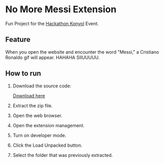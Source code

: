 # No More Messi Extension

Fun Project for the [Hackathon Konyol](https://www.hackathonkonyol.com/) Event.

## Feature

When you open the website and encounter the word "Messi," a Cristiano Ronaldo gif will appear. HAHAHA SIIUUUUU.

## How to run

1. Download the source code:

    [Download here](https://github.com/dzakyy04/no-more-messi/archive/refs/heads/main.zip)

2. Extract the zip file.
3. Open the web browser.
4. Open the extension management.
5. Turn on developer mode.
6. Click the Load Unpacked button.
7. Select the folder that was previously extracted.